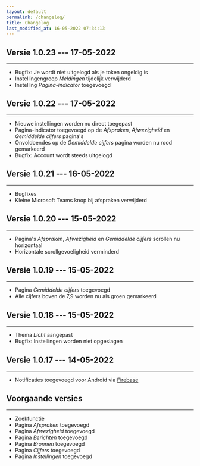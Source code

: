 ```yaml
---
layout: default
permalink: /changelog/
title: Changelog
last_modified_at: 16-05-2022 07:34:13
---
```


## Versie 1.0.23 --- 17-05-2022

---

- Bugfix: Je wordt niet uitgelogd als je token ongeldig is
- Instellingengroep *Meldingen* tijdelijk verwijderd
- Instelling *Pagina-indicator* toegevoegd


## Versie 1.0.22 --- 17-05-2022

---

- Nieuwe instellingen worden nu direct toegepast
- Pagina-indicator toegevoegd op de *Afspraken*, *Afwezigheid* en *Gemiddelde cijfers* pagina's
- Onvoldoendes op de *Gemiddelde cijfers* pagina worden nu rood gemarkeerd
- Bugfix: Account wordt steeds uitgelogd

## Versie 1.0.21 --- 16-05-2022

---

- Bugfixes
- Kleine Microsoft Teams knop bij afspraken verwijderd

## Versie 1.0.20 --- 15-05-2022

---

- Pagina's *Afspraken*, *Afwezigheid* en *Gemiddelde cijfers* scrollen nu horizontaal
- Horizontale scrollgevoeligheid verminderd

## Versie 1.0.19 --- 15-05-2022

---

- Pagina *Gemiddelde cijfers* toegevoegd
- Alle cijfers boven de 7,9 worden nu als groen gemarkeerd

## Versie 1.0.18 --- 15-05-2022

---

- Thema *Licht* aangepast 
- Bugfix: Instellingen worden niet opgeslagen

## Versie 1.0.17 --- 14-05-2022

---

- Notificaties toegevoegd voor Android via [Firebase](https://firebase.google.com/)

## Voorgaande versies

---

- Zoekfunctie
- Pagina *Afspraken* toegevoegd
- Pagina *Afwezigheid* toegevoegd
- Pagina *Berichten* toegevoegd
- Pagina *Bronnen* toegevoegd
- Pagina *Cijfers* toegevoegd
- Pagina *Instellingen* toegevoegd